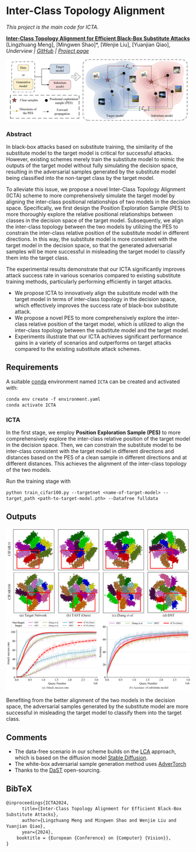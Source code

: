 # Inter-Class Topology Alignment
*This project is the main code for ICTA.*

[**Inter-Class Topology Alignment for Efficient Black-Box Substitute Attacks**](**/)<br/>
[Lingzhuang Meng],
[Mingwen Shao]*,
[Wenjie Liu],
[Yuanjian Qiao],
<br/>
_Underview |
[GitHub](https://github.com/LzhMeng/ICTA) | [Project page](https://)_

![Pipeline](assets/Pipeline.png)
### Abstract ###
In black-box attacks based on substitute training, the similarity of the substitute model to the target model is critical for successful attacks. 
However, existing schemes merely train the substitute model to mimic the outputs of the target model without fully simulating the decision space, resulting in the adversarial samples generated by the substitute model being classified into the non-target class by the target model. 

To alleviate this issue, we propose a novel Inter-Class Topology Alignment (ICTA) scheme to more comprehensively simulate the target model by aligning the inter-class positional relationships of two models in the decision space. Specifically, we first design the Position Exploration Sample (PES) to more thoroughly explore the relative positional relationships between classes in the decision space of the target model. 
Subsequently, we align the inter-class topology between the two models by utilizing the PES to constrain the inter-class relative position of the substitute model in different directions. 
In this way, the substitute model is more consistent with the target model in the decision space, so that the generated adversarial samples will be more successful in misleading the target model to classify them into the target class. 

The experimental results demonstrate that our ICTA significantly improves attack success rate in various scenarios compared to existing substitute training methods, particularly performing efficiently in target attacks.

- We propose ICTA to innovatively align the substitute model with the target model in terms of inter-class topology in the decision space, which effectively improves the success rate of black-box substitute attack. 
- We propose a novel PES to more comprehensively explore the inter-class relative position of the target model, which is utilized to align the inter-class topology between the substitute model and the target model.
- Experiments illustrate that our ICTA achieves significant performance gains in a variety of scenarios and outperforms on target attacks compared to the existing substitute attack schemes.

## Requirements
A suitable [conda](https://conda.io/) environment named `ICTA` can be created
and activated with:

```
conda env create -f environment.yaml
conda activate ICTA
```

### ICTA
In the first stage, we employ **Position Exploration Sample (PES)** to more comprehensively explore the inter-class relative position of the target model in the decision space.
Then, we can constrain the substitute model to be inter-class consistent with the target model in different directions and distances based on the PES of a clean sample in different directions and at different distances.
This achieves the alignment of the inter-class topology of the two models.

Run the training stage with
```
python train_cifar100.py --targetnet <name-of-target-model> --target_path <path-to-target-model.pth> --Datafree fulldata
```

## Outputs

![out1](assets/fig5.png)
![out1](assets/fig4.png)

Benefiting from the better alignment of the two models in the decision space, the adversarial samples generated by the substitute model are more successful in misleading the target model to classify them into the target class.

## Comments 

- The data-free scenario in our scheme builds on the [LCA](https://github.com/LzhMeng/LCA) approach, which is based on the diffusion model [Stable Diffusion](https://github.com/CompVis/latent-diffusion).
- The white-box adversarial sample generation method uses [AdverTorch](https://github.com/borealisai/advertorch)
- Thanks to the [DaST](https://github.com/zhoumingyi/DaST) open-sourcing.


## BibTeX

```
@inproceedings{ICTA2024,
      title={Inter-Class Topology Alignment for Efficient Black-Box Substitute Attacks}, 
      author={Lingzhuang Meng and Mingwen Shao and Wenjie Liu and Yuanjian Qiao},
      year={2024},
	booktitle = {European {Conference} on {Computer} {Vision}},
}
```


